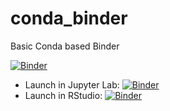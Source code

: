 # conda_binder
Basic Conda based Binder

[![Binder](https://mybinder.org/badge_logo.svg)](https://mybinder.org/v2/gh/jianying2022/py39_r40_shiny/py39_r40_shiny?urlpath=shiny)


 - Launch in Jupyter Lab: [![Binder](http://mybinder.org/badge.svg)](http://mybinder.org/v2/gh/jianying2022/py39_r40_shiny/py39_r40_shiny?urlpath=lab)
 - Launch in RStudio: [![Binder](http://mybinder.org/badge.svg)](http://mybinder.org/v2/gh/jianying2022/py39_r40_shiny/py39_r40_shiny?urlpath=rstudio)
